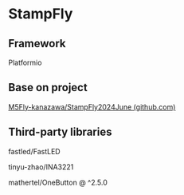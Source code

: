 # StampFly

## Framework

Platformio

## Base on project

[M5Fly-kanazawa/StampFly2024June (github.com)](https://github.com/M5Fly-kanazawa/StampFly2024June)

## Third-party libraries

fastled/FastLED

tinyu-zhao/INA3221

mathertel/OneButton @ ^2.5.0